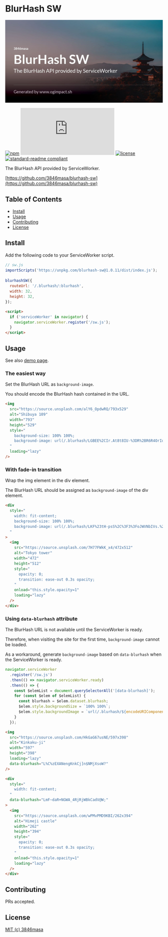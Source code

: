 # BlurHash SW

<img
  src="./assets/banner.jpg"
  alt="BlurHash SW"
  data-hidden
/>

<!--
<div
  class="image-wrapper"
  style="
    width: -moz-fit-content;
    width: fit-content;
    background-color: #5A5E64;
    border-radius: 8px;
    overflow: hidden;
    margin: 0 auto 16px;
  "
  data-blurhash="LKBg9{^jWBWV.Twwj[of57IUs:of"
>
  <img
    src="https://deelay.me/1000/https://3846masa.github.io/blurhash-sw/assets/banner.jpg"
    alt="BlurHash SW"
    width="1200"
    height="630"
    style="
      width: 600px;
      height: auto;
      margin: auto;
      opacity: 0;
      transition: ease-out 0.3s opacity;
    "
    onload="this.style.opacity=1"
    loading="lazy"
  />
</div>
-->

[![npm](https://flat.badgen.net/npm/v/blurhash-sw)](https://www.npmjs.com/package/blurhash-sw)
[![filesize](https://flat.badgen.net/badgesize/gzip/file-url/unpkg.com/blurhash-sw@1.0.11/dist/index.js)](https://unpkg.com/blurhash-sw@1.0.11/dist/index.js)
[![license](https://flat.badgen.net/badge/license/MIT/blue)](https://3846masa.mit-license.org)
[![standard-readme compliant](https://flat.badgen.net/badge/readme%20style/standard/green)](https://github.com/RichardLitt/standard-readme)

The BlurHash API provided by ServiceWorker.

[https://github.com/3846masa/blurhash-sw](https://github.com/3846masa/blurhash-sw)

## Table of Contents

- [Install](#install)
- [Usage](#usage)
- [Contributing](#contributing)
- [License](#license)

## Install

Add the following code to your ServiceWorker script.

```js
// sw.js
importScripts('https://unpkg.com/blurhash-sw@1.0.11/dist/index.js');

blurhashSW({
  routeUrl: '/.blurhash/:blurhash',
  width: 32,
  height: 32,
});
```

```html
<script>
  if ('serviceWorker' in navigator) {
    navigator.serviceWorker.register('/sw.js');
  }
</script>
```

## Usage

See also [demo page](https://3846masa.github.io/blurhash-sw/).

### The easiest way

Set the BlurHash URL as `background-image`.

You should encode the BlurHash hash contained in the URL.

```html
<img
  src="https://source.unsplash.com/alY6_OpdwRQ/793x529"
  alt="Shibuya 109"
  width="793"
  height="529"
  style="
    background-size: 100% 100%;
    background-image: url(/.blurhash/LGBEE%2CIr.At8t8IU-%3DR%2BR6R4OrIo);
  "
  loading="lazy"
/>
```

<!--
<img
  src="https://deelay.me/3000/https://source.unsplash.com/alY6_OpdwRQ/793x529"
  alt="Shibuya 109"
  width="793"
  height="529"
  style="
    width: 400px;
    height: auto;
    background-color: #0c5973;
    background-size: 100% 100%;
    background-image: url(/.blurhash/LGBEE%2CIr.At8t8IU-%3DR%2BR6R4OrIo);
    color: transparent;
    margin: auto;
  "
  loading="lazy"
/>
-->

### With fade-in transition

Wrap the img element in the div element.

The BlurHash URL should be assigned as `background-image` of the div element.

```html
<div
  style="
    width: fit-content;
    background-size: 100% 100%;
    background-image: url(/.blurhash/LKF%23tH-psS%2C%3F3%3FoJWVNbIVs.%24*n%24);
  "
>
  <img
    src="https://source.unsplash.com/7H77FWkK_x4/472x512"
    alt="Tokyo tower"
    width="472"
    height="512"
    style="
      opacity: 0;
      transition: ease-out 0.3s opacity;
    "
    onload="this.style.opacity=1"
    loading="lazy"
  />
</div>
```

<!--
<div
  class="image-wrapper"
  style="
    width: -moz-fit-content;
    width: fit-content;
    background-color: #0c738c;
    background-size: 100% 100%;
    background-image: url(/.blurhash/LKF%23tH-psS%2C%3F3%3FoJWVNbIVs.%24*n%24);
    margin: auto;
  "
>
  <img
    src="https://deelay.me/3000/https://source.unsplash.com/7H77FWkK_x4/472x512"
    alt="Tokyo tower"
    width="472"
    height="512"
    style="
      width: 300px;
      height: auto;
      opacity: 0;
      transition: ease-out 0.3s opacity;
    "
    onload="this.style.opacity=1"
    loading="lazy"
  />
</div>
-->

### Using `data-blurhash` attribute

The BlurHash URL is not available until the ServiceWorker is ready.

Therefore, when visiting the site for the first time, `background-image` cannot be loaded.

As a workaround, generate `background-image` based on `data-blurhash` when the ServiceWorker is ready.

```js
navigator.serviceWorker
  .register('/sw.js')
  .then(() => navigator.serviceWorker.ready)
  .then(() => {
    const $elemList = document.querySelectorAll('[data-blurhash]');
    for (const $elem of $elemList) {
      const blurhash = $elem.dataset.blurhash;
      $elem.style.backgroundSize = `100% 100%`;
      $elem.style.backgroundImage = `url(/.blurhash/${encodeURIComponent(blurhash)})`;
    }
  });
```

```html
<img
  src="https://source.unsplash.com/HkGaG67usNE/597x398"
  alt="Kinkaku-ji"
  width="597"
  height="398"
  loading="lazy"
  data-blurhash="L%C%zEXANengKnkCj]n$NMjXsoW?"
/>
```

<!--
<img
  src="https://deelay.me/3000/https://source.unsplash.com/HkGaG67usNE/597x398"
  alt="Kinkaku-ji"
  width="597"
  height="398"
  style="
    width: 400px;
    height: auto;
    background-color: #0c8cd9;
    color: transparent;
    margin: auto;
  "
  loading="lazy"
  data-blurhash="L%C%zEXANengKnkCj]n$NMjXsoW?"
/>
-->

```html
<div
  style="
    width: fit-content;
  "
  data-blurhash="LmF~daR+NGWA_4RjRjWBkCadV@W;"
>
  <img
    src="https://source.unsplash.com/wPMvPMD9KBI/262x394"
    alt="Himeji castle"
    width="262"
    height="394"
    style="
      opacity: 0;
      transition: ease-out 0.3s opacity;
    "
    onload="this.style.opacity=1"
    loading="lazy"
  />
</div>
```

<!--
<div
  class="image-wrapper"
  style="
    width: -moz-fit-content;
    width: fit-content;
    background-color: #262626;
    margin: auto;
  "
  data-blurhash="LmF~daR+NGWA_4RjRjWBkCadV@W;"
>
  <img
    src="https://deelay.me/3000/https://source.unsplash.com/wPMvPMD9KBI/262x394"
    alt="Himeji castle"
    width="262"
    height="394"
    style="
      width: 300px;
      height: auto;
      opacity: 0;
      transition: ease-out 0.3s opacity;
    "
    onload="this.style.opacity=1"
    loading="lazy"
  />
</div>
-->

## Contributing

PRs accepted.

## License

[MIT (c) 3846masa](https://3846masa.mit-license.org)
